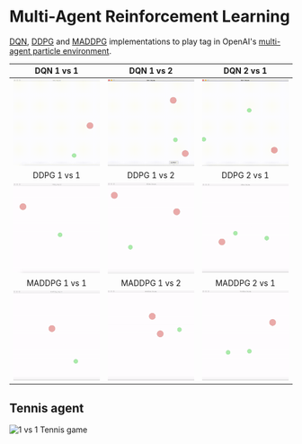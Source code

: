 # Multi-Agent Reinforcement Learning

[DQN](https://www.cs.toronto.edu/~vmnih/docs/dqn.pdf), [DDPG](https://arxiv.org/abs/1509.02971) and [MADDPG](https://arxiv.org/abs/1706.02275) implementations to play tag in OpenAI's [multi-agent particle environment](https://github.com/openai/multiagent-particle-envs).

  DQN 1 vs 1  |   DQN 1 vs 2  |   DQN 2 vs 1
:------------:|:-------------:|:-------------:
![](end-term-project/gifs/dqn_1vs1.gif "1 vs 1") | ![](end-term-project/gifs/dqn_1vs2.gif "1 vs 2") | ![](end-term-project/gifs/dqn_2vs1.gif "2 vs 1")
  DDPG 1 vs 1 |  DDPG 1 vs 2  |  DDPG 2 vs 1
![](end-term-project/gifs/ddpg_1vs1.gif "1 vs 1") | ![](end-term-project/gifs/ddpg_1vs2.gif "1 vs 2") | ![](end-term-project/gifs/ddpg_2vs1.gif "2 vs 1")
MADDPG 1 vs 1 | MADDPG 1 vs 2 | MADDPG 2 vs 1
![](end-term-project/gifs/maddpg_1vs1.gif "1 vs 1") | ![](end-term-project/gifs/maddpg_1vs2.gif "1 vs 2") | ![](end-term-project/gifs/maddpg_2vs1.gif "2 vs 1")


## Tennis agent

![](Tennis-agent/images/agent.gif "1 vs 1 Tennis game")